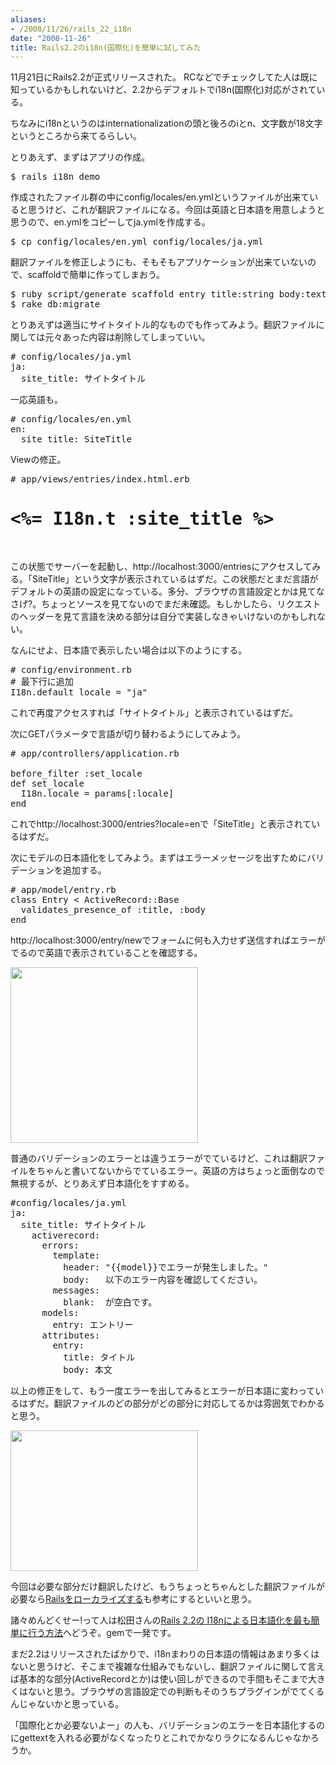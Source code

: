 ```yaml
---
aliases:
- /2008/11/26/rails_22_i18n
date: "2008-11-26"
title: Rails2.2のi18n(国際化)を簡単に試してみた
---
```

11月21日にRails2.2が正式リリースされた。 RCなどでチェックしてた人は既に知っているかもしれないけど、2.2からデフォルトでi18n(国際化)対応がされている。

ちなみにi18nというのはinternationalizationの頭と後ろのiとn、文字数が18文字というところから来てるらしい。

とりあえず、まずはアプリの作成。

<pre lang="bash">
$ rails i18n_demo
</pre>

作成されたファイル群の中にconfig/locales/en.ymlというファイルが出来ていると思うけど、これが翻訳ファイルになる。今回は英語と日本語を用意しようと思うので、en.ymlをコピーしてja.ymlを作成する。

<pre lang="bash">
$ cp config/locales/en.yml config/locales/ja.yml
</pre>

翻訳ファイルを修正しようにも、そもそもアプリケーションが出来ていないので、scaffoldで簡単に作ってしまおう。

<pre lang="bash">
$ ruby script/generate scaffold entry title:string body:text
$ rake db:migrate
</pre>

とりあえずは適当にサイトタイトル的なものでも作ってみよう。翻訳ファイルに関しては元々あった内容は削除してしまっていい。

<pre lang="ruby">
# config/locales/ja.yml
ja:
  site_title: サイトタイトル
</pre>

一応英語も。

<pre lang="ruby">
# config/locales/en.yml
en:
  site_title: SiteTitle
</pre>

Viewの修正。

<pre lang="ruby">
# app/views/entries/index.html.erb
<h1><%= I18n.t :site_title %></h1>
</pre>

この状態でサーバーを起動し、http://localhost:3000/entriesにアクセスしてみる。「SiteTitle」という文字が表示されているはずだ。この状態だとまだ言語がデフォルトの英語の設定になっている。多分、ブラウザの言語設定とかは見てなさげ?。ちょっとソースを見てないのでまだ未確認。もしかしたら、リクエストのヘッダーを見て言語を決める部分は自分で実装しなきゃいけないのかもしれない。

なんにせよ、日本語で表示したい場合は以下のようにする。

<pre lang="ruby">
# config/environment.rb
# 最下行に追加
I18n.default_locale = "ja"
</pre>

これで再度アクセスすれば「サイトタイトル」と表示されているはずだ。

次にGETパラメータで言語が切り替わるようにしてみよう。

<pre lang="ruby">
# app/controllers/application.rb

before_filter :set_locale
def set_locale
  I18n.locale = params[:locale]
end
</pre>

これでhttp://localhost:3000/entries?locale=enで「SiteTitle」と表示されているはずだ。

次にモデルの日本語化をしてみよう。まずはエラーメッセージを出すためにバリデーションを追加する。

<pre lang="ruby">
# app/model/entry.rb
class Entry < ActiveRecord::Base
  validates_presence_of :title, :body
end
</pre>

http://localhost:3000/entry/newでフォームに何も入力せず送信すればエラーがでるので英語で表示されていることを確認する。

<a href="http://ukstudio.jp/wp-content/uploads/2008/11/082611_i18n_en_error.jpg"><img src="http://ukstudio.jp/wp-content/uploads/2008/11/082611_i18n_en_error.jpg" alt="" title="082611_i18n_en_error" width="300" height="281" class="alignnone size-medium wp-image-257" /></a>

普通のバリデーションのエラーとは違うエラーがでているけど、これは翻訳ファイルをちゃんと書いてないからでているエラー。英語の方はちょっと面倒なので無視するが、とりあえず日本語化をすすめる。

<pre lang="ruby">
#config/locales/ja.yml
ja:
  site_title: サイトタイトル
    activerecord:
      errors:
        template:
          header: "{{model}}でエラーが発生しました。"
          body:   以下のエラー内容を確認してください。
        messages:
          blank:  が空白です。
      models:
        entry: エントリー
      attributes:
        entry:
          title: タイトル
          body: 本文
</pre>

以上の修正をして、もう一度エラーを出してみるとエラーが日本語に変わっているはずだ。翻訳ファイルのどの部分がどの部分に対応してるかは雰囲気でわかると思う。

<a href="http://ukstudio.jp/wp-content/uploads/2008/11/081126_i18n_ja_error.jpg"><img src="http://ukstudio.jp/wp-content/uploads/2008/11/081126_i18n_ja_error.jpg" alt="" title="081126_i18n_ja_error" width="300" height="225" class="alignnone size-medium wp-image-258" /></a>

今回は必要な部分だけ翻訳したけど、もうちょっとちゃんとした翻訳ファイルが必要なら<a href="http://i18n-demo.phusion.nl/pages/setup">Railsをローカライズする</a>も参考にするといいと思う。

諸々めんどくせー!って人は松田さんの<a href="http://blog.dio.jp/2008/11/22/japanizing-rails-2-2-by-i18n-generators">Rails 2.2の I18nによる日本語化を最も簡単に行う方法</a>へどうぞ。gemで一発です。

まだ2.2はリリースされたばかりで、i18nまわりの日本語の情報はあまり多くはないと思うけど、そこまで複雑な仕組みでもないし、翻訳ファイルに関して言えば基本的な部分(ActiveRecordとか)は使い回しができるので手間もそこまで大きくはないと思う。ブラウザの言語設定での判断もそのうちプラグインがでてくるんじゃないかと思っている。

「国際化とか必要ないよー」の人も、バリデーションのエラーを日本語化するのにgettextを入れる必要がなくなったりとこれでかなりラクになるんじゃなかろうか。